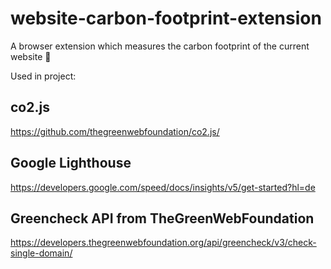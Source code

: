 # website-carbon-footprint-extension
A browser extension which measures the carbon footprint of the current website 🌱

Used in project:
## co2.js
https://github.com/thegreenwebfoundation/co2.js/
## Google Lighthouse
https://developers.google.com/speed/docs/insights/v5/get-started?hl=de
## Greencheck API from TheGreenWebFoundation
https://developers.thegreenwebfoundation.org/api/greencheck/v3/check-single-domain/
